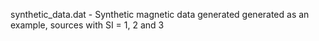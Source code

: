 synthetic_data.dat - Synthetic magnetic data generated generated as an example, sources with SI = 1, 2 and 3
